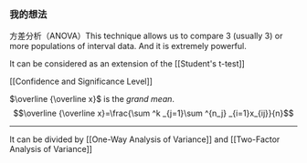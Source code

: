 ### 我的想法

方差分析（ANOVA）This technique allows us to compare 3 (usually 3) or more populations of interval data. And it is extremely powerful.

It can be considered as an extension of the [[Student's t-test]] 

[[Confidence and Significance Level]]

$\overline {\overline x}$ is the *grand mean*. $$\overline {\overline x}=\frac{\sum ^k _{j=1}\sum ^{n_j} _{i=1}x_{ij}}{n}$$ 

  

---

It can be divided by [[One-Way Analysis of Variance]] and [[Two-Factor Analysis of Variance]]